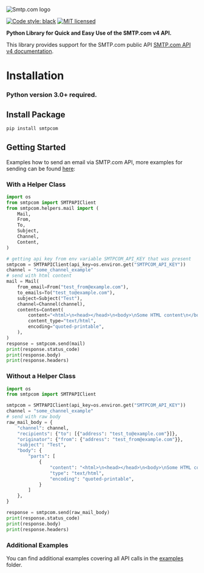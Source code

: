 ![Smtp.com logo](https://github.com/smtpcom/smtpcom-python/raw/HEAD/smtpcom-logo.png)

[![Code style:
black](https://img.shields.io/badge/code%20style-black-000000.svg)](https://github.com/psf/black)
[![MIT licensed](https://img.shields.io/badge/license-MIT-blue.svg)](https://github.com/smtpcom/smtpcom-python/blob/master/LICENSE)

**Python Library for Quick and Easy Use of the SMTP.com v4 API.**

This library provides support for the SMTP.com public API [SMTP.com API v4 documentation](https://www.smtp.com/resources/api-documentation/).


# Installation

### Python version 3.0+ required.
## Install Package
```bash
pip install smtpcom
```
## Getting Started

Examples how to send an email via SMTP.com API, more examples for sending can be found [here](https://github.com/smtpcom/smtpcom-python/blob/master/examples/messages/mail.py):
### With a Helper Class

```python
import os
from smtpcom import SMTPAPIClient
from smtpcom.helpers.mail import (
    Mail,
    From,
    To,
    Subject,
    Channel,
    Content,
)

# getting api key from env variable SMTPCOM_API_KEY that was present
smtpcom = SMTPAPIClient(api_key=os.environ.get("SMTPCOM_API_KEY"))
channel = "some_channel_example"
# send with html content
mail = Mail(
    from_email=From("test_from@example.com"),
    to_emails=To("test_to@example.com"),
    subject=Subject("Test"),
    channel=Channel(channel),
    contents=Content(
        content="<html>\n<head></head>\n<body>\nSome HTML content\n</body>\n</html>\n",
        content_type="text/html",
        encoding="quoted-printable",
    ),
)
response = smtpcom.send(mail)
print(response.status_code)
print(response.body)
print(response.headers)
```

### Without a Helper Class

```python
import os
from smtpcom import SMTPAPIClient

smtpcom = SMTPAPIClient(api_key=os.environ.get("SMTPCOM_API_KEY"))
channel = "some_channel_example"
# send with raw body
raw_mail_body = {
    "channel": channel,
    "recipients": {"to": [{"address": "test_to@example.com"}]},
    "originator": {"from": {"address": "test_from@example.com"}},
    "subject": "Test",
    "body": {
        "parts": [
            {
                "content": "<html>\n<head></head>\n<body>\nSome HTML content\n</body>\n</html>\n",
                "type": "text/html",
                "encoding": "quoted-printable",
            }
        ]
    },
}

response = smtpcom.send(raw_mail_body)
print(response.status_code)
print(response.body)
print(response.headers)
```

### Additional Examples

You can find additional examples covering all API calls in the [examples](https://github.com/smtpcom/smtpcom-python/tree/master/examples) folder.
